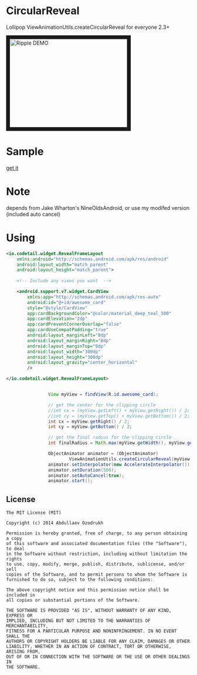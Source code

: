 CircularReveal
==============

Lollipop ViewAnimationUtils.createCircularReveal for everyone 2.3+

<a href="http://www.youtube.com/watch?feature=player_embedded&v=_vVpwzYb4Dg
" target="_blank"><img src="http://img.youtube.com/vi/_vVpwzYb4Dg/0.jpg" 
alt="Ripple DEMO" width="320" height="240" border="10" /></a>

Sample
======
<a href="https://github.com/03uk/CircularReveal/releases/tag/1.0"> get it </a>

Note
====

depends from Jake Wharton's NineOldsAndroid, or use my modifed version (included auto cancel)

Using
======

```xml
<io.codetail.widget.RevealFrameLayout
    xmlns:android="http://schemas.android.com/apk/res/android"
    android:layout_width="match_parent"
    android:layout_height="match_parent">
    
    <!-- Include any views you want  -->

    <android.support.v7.widget.CardView
        xmlns:app="http://schemas.android.com/apk/res-auto"
        android:id="@+id/awesome_card"
        style="@style/CardView"
        app:cardBackgroundColor="@color/material_deep_teal_500"
        app:cardElevation="2dp"
        app:cardPreventCornerOverlap="false"
        app:cardUseCompatPadding="true"
        android:layout_marginLeft="8dp"
        android:layout_marginRight="8dp"
        android:layout_marginTop="8dp"
        android:layout_width="300dp"
        android:layout_height="300dp"
        android:layout_gravity="center_horizontal"
        />

</io.codetail.widget.RevealFrameLayout>
```

```java

                View myView = findView(R.id.awesome_card);

                // get the center for the clipping circle
                //int cx = (myView.getLeft() + myView.getRight()) / 2;
                //int cy = (myView.getTop() + myView.getBottom()) / 2;
                int cx = myView.getRight() / 2;
                int cy = myView.getBottom() / 2;

                // get the final radius for the clipping circle
                int finalRadius = Math.max(myView.getWidth(), myView.getHeight());

                ObjectAnimator animator = (ObjectAnimator)
                        ViewAnimationUtils.createCircularReveal(myView, cx, cy, 0, finalRadius);
                animator.setInterpolator(new AccelerateInterpolator());
                animator.setDuration(500);
                animator.setAutoCancel(true);
                animator.start();

```

License
--------

    The MIT License (MIT)

    Copyright (c) 2014 Abdullaev Ozodrukh
    
    Permission is hereby granted, free of charge, to any person obtaining a copy
    of this software and associated documentation files (the "Software"), to deal
    in the Software without restriction, including without limitation the rights
    to use, copy, modify, merge, publish, distribute, sublicense, and/or sell
    copies of the Software, and to permit persons to whom the Software is
    furnished to do so, subject to the following conditions:
    
    The above copyright notice and this permission notice shall be included in
    all copies or substantial portions of the Software.
    
    THE SOFTWARE IS PROVIDED "AS IS", WITHOUT WARRANTY OF ANY KIND, EXPRESS OR
    IMPLIED, INCLUDING BUT NOT LIMITED TO THE WARRANTIES OF MERCHANTABILITY,
    FITNESS FOR A PARTICULAR PURPOSE AND NONINFRINGEMENT. IN NO EVENT SHALL THE
    AUTHORS OR COPYRIGHT HOLDERS BE LIABLE FOR ANY CLAIM, DAMAGES OR OTHER
    LIABILITY, WHETHER IN AN ACTION OF CONTRACT, TORT OR OTHERWISE, ARISING FROM,
    OUT OF OR IN CONNECTION WITH THE SOFTWARE OR THE USE OR OTHER DEALINGS IN
    THE SOFTWARE.
